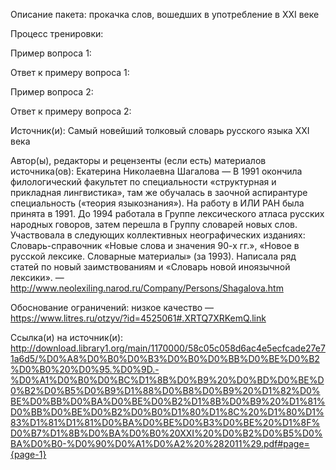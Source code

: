 Описание пакета: прокачка слов, вошедших в употребление в XXI веке

Процесс тренировки:

Пример вопроса 1:

Ответ к примеру вопроса 1:

Пример вопроса 2:

Ответ к примеру вопроса 2:

Источник(и): Самый новейший толковый словарь русского языка XXI века

Автор(ы), редакторы и рецензенты (если есть) материалов источника(ов): Екатерина Николаевна Шагалова — В 1991 окончила филологический факультет по специальности «структурная и прикладная лингвистика», там же обучалась в заочной аспирантуре специальность («теория языкознания»). На работу в ИЛИ РАН была принята в 1991. До 1994 работала в Группе лексического атласа русских народных говоров, затем перешла в Группу словарей новых слов. Участвовала в следующих коллективных неографических изданиях: Словарь-справочник «Новые слова и значения 90-х гг.», «Новое в русской лексике. Словарные материалы» (за 1993). Написала ряд статей по новый заимствованиям и «Словарь новой иноязычной лексики». — http://www.neolexiling.narod.ru/Company/Persons/Shagalova.htm

Обоснование ограничений: низкое качество — https://www.litres.ru/otzyv/?id=4525061#.XRTQ7XRKemQ.link

Ссылка(и) на источник(и): http://download.library1.org/main/1170000/58c05c058d6ac4e5ecfcade27e71a6d5/%D0%A8%D0%B0%D0%B3%D0%B0%D0%BB%D0%BE%D0%B2%D0%B0%20%D0%95.%D0%9D.-%D0%A1%D0%B0%D0%BC%D1%8B%D0%B9%20%D0%BD%D0%BE%D0%B2%D0%B5%D0%B9%D1%88%D0%B8%D0%B9%20%D1%82%D0%BE%D0%BB%D0%BA%D0%BE%D0%B2%D1%8B%D0%B9%20%D1%81%D0%BB%D0%BE%D0%B2%D0%B0%D1%80%D1%8C%20%D1%80%D1%83%D1%81%D1%81%D0%BA%D0%BE%D0%B3%D0%BE%20%D1%8F%D0%B7%D1%8B%D0%BA%D0%B0%20XXI%20%D0%B2%D0%B5%D0%BA%D0%B0-%D0%90%D0%A1%D0%A2%20%282011%29.pdf#page={page-1}